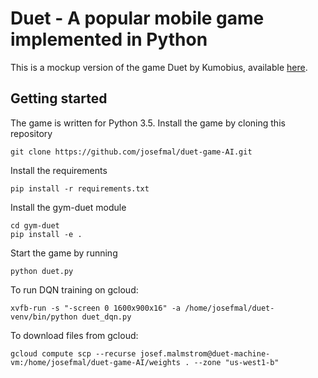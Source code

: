 # Duet - A popular mobile game implemented in Python

This is a mockup version of the game Duet by Kumobius, available [here](https://www.duetgame.com/).

## Getting started

The game is written for Python 3.5. Install the game by cloning this repository
```
git clone https://github.com/josefmal/duet-game-AI.git
```
Install the requirements
```
pip install -r requirements.txt
```
Install the gym-duet module
```
cd gym-duet
pip install -e .
```
Start the game by running
```
python duet.py
```

To run DQN training on gcloud:
```
xvfb-run -s "-screen 0 1600x900x16" -a /home/josefmal/duet-venv/bin/python duet_dqn.py

```
To download files from gcloud:
```
gcloud compute scp --recurse josef.malmstrom@duet-machine-vm:/home/josefmal/duet-game-AI/weights . --zone "us-west1-b"
```
